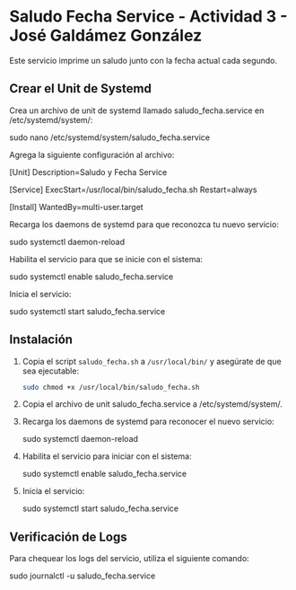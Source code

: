 # Saludo Fecha Service - Actividad 3 - José Galdámez González

Este servicio imprime un saludo junto con la fecha actual cada segundo.

## Crear el Unit de Systemd

Crea un archivo de unit de systemd llamado saludo_fecha.service en /etc/systemd/system/:

   sudo nano /etc/systemd/system/saludo_fecha.service

Agrega la siguiente configuración al archivo:
   
   [Unit]
   Description=Saludo y Fecha Service

   [Service]
   ExecStart=/usr/local/bin/saludo_fecha.sh
   Restart=always

   [Install]
   WantedBy=multi-user.target

Recarga los daemons de systemd para que reconozca tu nuevo servicio:
   
   sudo systemctl daemon-reload

Habilita el servicio para que se inicie con el sistema:
   
   sudo systemctl enable saludo_fecha.service

Inicia el servicio:
   
   sudo systemctl start saludo_fecha.service


## Instalación

1. Copia el script `saludo_fecha.sh` a `/usr/local/bin/` y asegúrate de que sea ejecutable:

   ```bash
   sudo chmod +x /usr/local/bin/saludo_fecha.sh

2. Copia el archivo de unit saludo_fecha.service a /etc/systemd/system/.

3. Recarga los daemons de systemd para reconocer el nuevo servicio:
   
   sudo systemctl daemon-reload

4. Habilita el servicio para iniciar con el sistema:
   
   sudo systemctl enable saludo_fecha.service

5. Inicia el servicio:

   sudo systemctl start saludo_fecha.service

## Verificación de Logs

Para chequear los logs del servicio, utiliza el siguiente comando:
   
   sudo journalctl -u saludo_fecha.service


